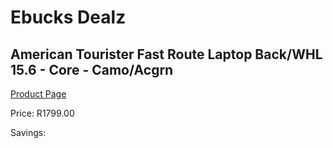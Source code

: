 
# Ebucks Dealz
## American Tourister Fast Route Laptop Back/WHL 15.6 - Core - Camo/Acgrn
[Product Page](https://www.ebucks.com/web/shop/productSelected.do?prodId=1236247976&catId=365267763)

Price: R1799.00

Savings: 


	